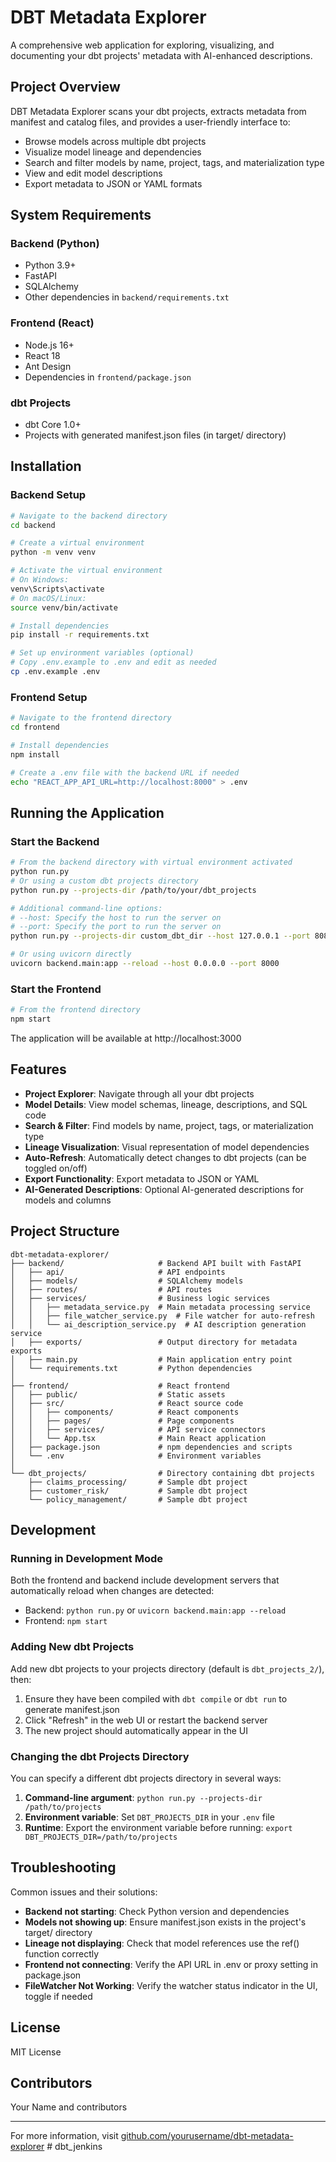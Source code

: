 # DBT Metadata Explorer

A comprehensive web application for exploring, visualizing, and documenting your dbt projects' metadata with AI-enhanced descriptions.

## Project Overview

DBT Metadata Explorer scans your dbt projects, extracts metadata from manifest and catalog files, and provides a user-friendly interface to:

- Browse models across multiple dbt projects
- Visualize model lineage and dependencies
- Search and filter models by name, project, tags, and materialization type
- View and edit model descriptions
- Export metadata to JSON or YAML formats

## System Requirements

### Backend (Python)

- Python 3.9+
- FastAPI
- SQLAlchemy
- Other dependencies in `backend/requirements.txt`

### Frontend (React)

- Node.js 16+
- React 18
- Ant Design
- Dependencies in `frontend/package.json`

### dbt Projects

- dbt Core 1.0+
- Projects with generated manifest.json files (in target/ directory)

## Installation

### Backend Setup

```bash
# Navigate to the backend directory
cd backend

# Create a virtual environment
python -m venv venv

# Activate the virtual environment
# On Windows:
venv\Scripts\activate
# On macOS/Linux:
source venv/bin/activate

# Install dependencies
pip install -r requirements.txt

# Set up environment variables (optional)
# Copy .env.example to .env and edit as needed
cp .env.example .env
```

### Frontend Setup

```bash
# Navigate to the frontend directory
cd frontend

# Install dependencies
npm install

# Create a .env file with the backend URL if needed
echo "REACT_APP_API_URL=http://localhost:8000" > .env
```

## Running the Application

### Start the Backend

```bash
# From the backend directory with virtual environment activated
python run.py
# Or using a custom dbt projects directory
python run.py --projects-dir /path/to/your/dbt_projects

# Additional command-line options:
# --host: Specify the host to run the server on
# --port: Specify the port to run the server on
python run.py --projects-dir custom_dbt_dir --host 127.0.0.1 --port 8080

# Or using uvicorn directly
uvicorn backend.main:app --reload --host 0.0.0.0 --port 8000
```

### Start the Frontend

```bash
# From the frontend directory
npm start
```

The application will be available at http://localhost:3000

## Features

- **Project Explorer**: Navigate through all your dbt projects
- **Model Details**: View model schemas, lineage, descriptions, and SQL code
- **Search & Filter**: Find models by name, project, tags, or materialization type
- **Lineage Visualization**: Visual representation of model dependencies
- **Auto-Refresh**: Automatically detect changes to dbt projects (can be toggled on/off)
- **Export Functionality**: Export metadata to JSON or YAML
- **AI-Generated Descriptions**: Optional AI-generated descriptions for models and columns

## Project Structure

```
dbt-metadata-explorer/
├── backend/                     # Backend API built with FastAPI
│   ├── api/                     # API endpoints
│   ├── models/                  # SQLAlchemy models
│   ├── routes/                  # API routes
│   ├── services/                # Business logic services
│   │   ├── metadata_service.py  # Main metadata processing service
│   │   ├── file_watcher_service.py  # File watcher for auto-refresh
│   │   └── ai_description_service.py  # AI description generation service
│   ├── exports/                 # Output directory for metadata exports
│   ├── main.py                  # Main application entry point
│   └── requirements.txt         # Python dependencies
│
├── frontend/                    # React frontend
│   ├── public/                  # Static assets
│   ├── src/                     # React source code
│   │   ├── components/          # React components
│   │   ├── pages/               # Page components
│   │   ├── services/            # API service connectors
│   │   └── App.tsx              # Main React application
│   ├── package.json             # npm dependencies and scripts
│   └── .env                     # Environment variables
│
└── dbt_projects/                # Directory containing dbt projects
    ├── claims_processing/       # Sample dbt project
    ├── customer_risk/           # Sample dbt project
    └── policy_management/       # Sample dbt project
```

## Development

### Running in Development Mode

Both the frontend and backend include development servers that automatically reload when changes are detected:

- Backend: `python run.py` or `uvicorn backend.main:app --reload`
- Frontend: `npm start`

### Adding New dbt Projects

Add new dbt projects to your projects directory (default is `dbt_projects_2/`), then:

1. Ensure they have been compiled with `dbt compile` or `dbt run` to generate manifest.json
2. Click "Refresh" in the web UI or restart the backend server
3. The new project should automatically appear in the UI

### Changing the dbt Projects Directory

You can specify a different dbt projects directory in several ways:

1. **Command-line argument**: `python run.py --projects-dir /path/to/projects`
2. **Environment variable**: Set `DBT_PROJECTS_DIR` in your `.env` file
3. **Runtime**: Export the environment variable before running: `export DBT_PROJECTS_DIR=/path/to/projects`

## Troubleshooting

Common issues and their solutions:

- **Backend not starting**: Check Python version and dependencies
- **Models not showing up**: Ensure manifest.json exists in the project's target/ directory
- **Lineage not displaying**: Check that model references use the ref() function correctly
- **Frontend not connecting**: Verify the API URL in .env or proxy setting in package.json
- **FileWatcher Not Working**: Verify the watcher status indicator in the UI, toggle if needed

## License

MIT License

## Contributors

Your Name and contributors

---

For more information, visit [github.com/yourusername/dbt-metadata-explorer](https://github.com/yourusername/dbt-metadata-explorer)
#   d b t _ j e n k i n s 
 
 
